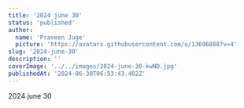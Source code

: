 ```yaml
---
title: '2024 june 30'
status: 'published'
author:
  name: 'Praveen Juge'
  picture: 'https://avatars.githubusercontent.com/u/13696888?v=4'
slug: '2024-june-30'
description: ''
coverImage: '../../images/2024-june-30-kwND.jpg'
publishedAt: '2024-06-30T06:53:43.402Z'
---
```


2024 june 30